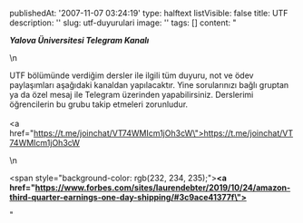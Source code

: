 publishedAt: '2007-11-07 03:24:19'
type: halftext
listVisible: false
title: UTF
description: ''
slug: utf-duyurulari
image: ''
tags: []
content: "<p><b><i>Yalova Üniversitesi&nbsp;Telegram&nbsp;Kanalı</i></b></p>\n<p>UTF bölümünde verdiğim dersler ile ilgili tüm duyuru, not ve ödev paylaşımları aşağıdaki kanaldan yapılacaktır. Yine sorularınızı bağlı gruptan ya da özel mesaj ile Telegram üzerinden yapabilirsiniz. Derslerimi öğrencilerin bu grubu takip etmeleri zorunludur.<br><br><a href=\"https://t.me/joinchat/VT74WMIcm1jOh3cW\">https://t.me/joinchat/VT74WMIcm1jOh3cW</a><br></p>\n<p><span style=\"background-color: rgb(232, 234, 235);\"><b><a href=\"https://www.forbes.com/sites/laurendebter/2019/10/24/amazon-third-quarter-earnings-one-day-shipping/#3c9ace41377f\"></a></b></span></p>"
